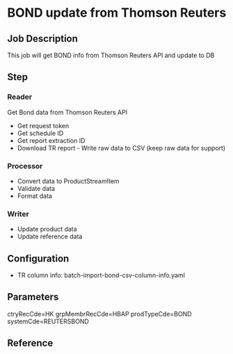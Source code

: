 # BOND update from Thomson Reuters

## Job Description

This job will get BOND info from Thomson Reuters API and update to DB


## Step 

### Reader

Get Bond data from Thomson Reuters API

- Get request token
- Get schedule ID
- Get report extraction ID
- Download TR report - Write raw data to CSV (keep raw data for support)


### Processor

- Convert data to ProductStreamItem
- Validate data
- Format data

### Writer

- Update product data
- Update reference data

## Configuration
- TR column info: batch-import-bond-csv-column-info.yaml
 

## Parameters
ctryRecCde=HK grpMembrRecCde=HBAP prodTypeCde=BOND systemCde=REUTERSBOND


## Reference
